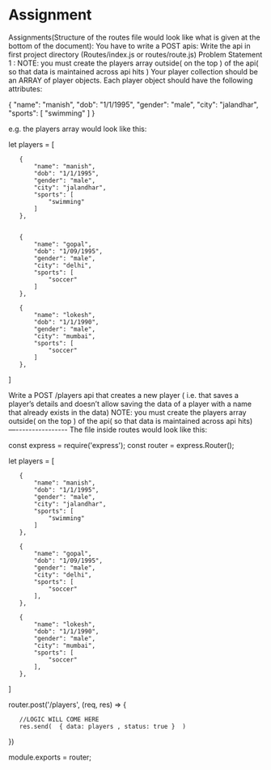 # Assignment

Assignments(Structure of the routes file would look like what is given at the bottom of the document):
You have to write a POST apis:
Write the api in first project directory (Routes/index.js or routes/route.js)
Problem Statement 1 :
NOTE: you must create the players array outside( on the top ) of the api( so that data is maintained across api hits )
Your player collection should be an ARRAY of player objects. Each player object should have the following attributes:


{
"name": "manish",
"dob": "1/1/1995",
"gender": "male",
"city": "jalandhar",
"sports": [
"swimming"
]
}


e.g. the players array would look like this:

let players =
   [
   
       {
           "name": "manish",
           "dob": "1/1/1995",
           "gender": "male",
           "city": "jalandhar",
           "sports": [
               "swimming"
           ]
       },
       
       
       {
           "name": "gopal",
           "dob": "1/09/1995",
           "gender": "male",
           "city": "delhi",
           "sports": [
               "soccer"
           ]
       },
       
       {
           "name": "lokesh",
           "dob": "1/1/1990",
           "gender": "male",
           "city": "mumbai",
           "sports": [
               "soccer"
           ]
       }, 
   ]

Write a POST /players api that creates a new player ( i.e. that saves a player’s details and doesn’t allow saving the data of a player with a name that already exists in the data)
NOTE: you must create the players array outside( on the top ) of the api( so that data is maintained across api hits)
—----------------
The file inside routes would look like this:


const express = require('express');
const router = express.Router();

let players =
   [
   
       {
           "name": "manish",
           "dob": "1/1/1995",
           "gender": "male",
           "city": "jalandhar",
           "sports": [
               "swimming"
           ]
       },
       
       {
           "name": "gopal",
           "dob": "1/09/1995",
           "gender": "male",
           "city": "delhi",
           "sports": [
               "soccer"
           ],
       },
       
       {
           "name": "lokesh",
           "dob": "1/1/1990",
           "gender": "male",
           "city": "mumbai",
           "sports": [
               "soccer"
           ],
       },  
   ]
   
   router.post('/players', (req, res) => {
   
       //LOGIC WILL COME HERE
       res.send(  { data: players , status: true }  )
       
   })
   
module.exports = router;

